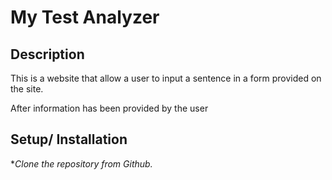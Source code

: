 # My Test Analyzer

## Description
This is a website that allow a user to input a sentence in a form provided on the site.

After information has been provided by the user 


## Setup/ Installation 
*_Clone the repository from Github._
